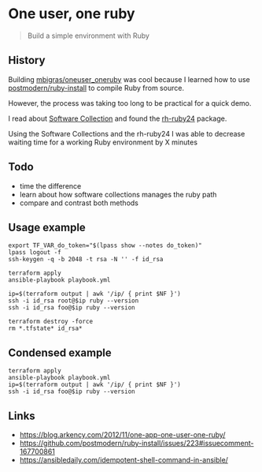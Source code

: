# One user, one ruby

>Build a simple environment with Ruby

## History

Building [mbigras/oneuser_oneruby](https://github.com/mbigras/oneuser_oneruby) was cool
because I learned how to use [postmodern/ruby-install](https://github.com/postmodern/ruby-install) to compile
Ruby from source.

However, the process was taking too long to be practical for a quick demo.

I read about [Software Collection](https://www.softwarecollections.org/en/about/) and found the [rh-ruby24](https://www.softwarecollections.org/en/scls/rhscl/rh-ruby24/) package.

Using the Software Collections and the rh-ruby24 I was able to decrease waiting time for a working Ruby environment by X minutes

## Todo

* time the difference
* learn about how software collections manages the ruby path
* compare and contrast both methods


## Usage example

```
export TF_VAR_do_token="$(lpass show --notes do_token)"
lpass logout -f
ssh-keygen -q -b 2048 -t rsa -N '' -f id_rsa
```

```
terraform apply
ansible-playbook playbook.yml
```

```
ip=$(terraform output | awk '/ip/ { print $NF }')
ssh -i id_rsa root@$ip ruby --version
ssh -i id_rsa foo@$ip ruby --version
```

```
terraform destroy -force
rm *.tfstate* id_rsa*
```

## Condensed example

```
terraform apply
ansible-playbook playbook.yml
ip=$(terraform output | awk '/ip/ { print $NF }')
ssh -i id_rsa foo@$ip ruby --version

```

## Links

* https://blog.arkency.com/2012/11/one-app-one-user-one-ruby/
* https://github.com/postmodern/ruby-install/issues/223#issuecomment-167700861
* https://ansibledaily.com/idempotent-shell-command-in-ansible/